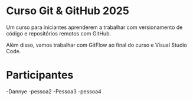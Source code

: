 # Curso Git & GitHub 2025

Um curso para iniciantes aprenderem a trabalhar com versionamento de código e repositórios remotos com GitHub.

Além disso, vamos trabalhar com GitFlow ao final do curso e Visual Studio Code.

# Participantes

-Dannye
-pessoa2
-Pessoa3
-pessoa4

